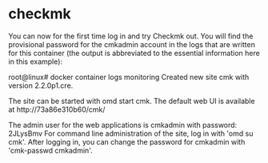 # checkmk

You can now for the first time log in and try Checkmk out. You will find the provisional password for the cmkadmin account in the logs that are written for this container (the output is abbreviated to the essential information here in this example):

root@linux# docker container logs monitoring
Created new site cmk with version 2.2.0p1.cre.

  The site can be started with omd start cmk.
  The default web UI is available at http://73a86e310b60/cmk/

  The admin user for the web applications is cmkadmin with password: 2JLysBmv
  For command line administration of the site, log in with 'omd su cmk'.
  After logging in, you can change the password for cmkadmin with 'cmk-passwd cmkadmin'.
